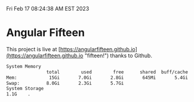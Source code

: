 Fri Feb 17 08:24:38 AM EST 2023

# Angular Fifteen


This project is live at [https://angularfifteen.github.io](https://angularfifteen.github.io "fifteen!") thanks to Github.

```bash
System Memory
               total        used        free      shared  buff/cache   available
Mem:            15Gi       7.0Gi       2.8Gi       645Mi       5.4Gi       7.3Gi
Swap:          8.0Gi       2.3Gi       5.7Gi
System Storage
1.1G	.
